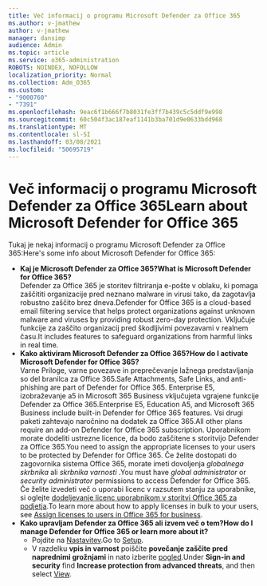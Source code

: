 ```yaml
---
title: Več informacij o programu Microsoft Defender za Office 365
ms.author: v-jmathew
author: v-jmathew
manager: dansimp
audience: Admin
ms.topic: article
ms.service: o365-administration
ROBOTS: NOINDEX, NOFOLLOW
localization_priority: Normal
ms.collection: Adm_O365
ms.custom:
- "9000760"
- "7391"
ms.openlocfilehash: 9eac6f1b666f7b8031fe3ff7b439c5c5ddf9e998
ms.sourcegitcommit: 60c504f3ac187eaf1141b3ba701d9e0633bdd968
ms.translationtype: MT
ms.contentlocale: sl-SI
ms.lasthandoff: 03/08/2021
ms.locfileid: "50695719"
---
```

# <a name="learn-about-microsoft-defender-for-office-365"></a><span data-ttu-id="8e4b1-102">Več informacij o programu Microsoft Defender za Office 365</span><span class="sxs-lookup"><span data-stu-id="8e4b1-102">Learn about Microsoft Defender for Office 365</span></span>

<span data-ttu-id="8e4b1-103">Tukaj je nekaj informacij o programu Microsoft Defender za Office 365:</span><span class="sxs-lookup"><span data-stu-id="8e4b1-103">Here's some info about Microsoft Defender for Office 365:</span></span>

- <span data-ttu-id="8e4b1-104">**Kaj je Microsoft Defender za Office 365?**</span><span class="sxs-lookup"><span data-stu-id="8e4b1-104">**What is Microsoft Defender for Office 365?**</span></span>  
    <span data-ttu-id="8e4b1-105">Defender za Office 365 je storitev filtriranja e-pošte v oblaku, ki pomaga zaščititi organizacije pred neznano malware in virusi tako, da zagotavlja robustno zaščito brez dneva.</span><span class="sxs-lookup"><span data-stu-id="8e4b1-105">Defender for Office 365 is a cloud-based email filtering service that helps protect organizations against unknown malware and viruses by providing robust zero-day protection.</span></span> <span data-ttu-id="8e4b1-106">Vključuje funkcije za zaščito organizacij pred škodljivimi povezavami v realnem času.</span><span class="sxs-lookup"><span data-stu-id="8e4b1-106">It includes features to safeguard organizations from harmful links in real time.</span></span>
- <span data-ttu-id="8e4b1-107">**Kako aktiviram Microsoft Defender za Office 365?**</span><span class="sxs-lookup"><span data-stu-id="8e4b1-107">**How do I activate Microsoft Defender for Office 365?**</span></span>  
    <span data-ttu-id="8e4b1-108">Varne Priloge, varne povezave in preprečevanje lažnega predstavljanja so del branilca za Office 365.</span><span class="sxs-lookup"><span data-stu-id="8e4b1-108">Safe Attachments, Safe Links, and anti-phishing are part of Defender for Office 365.</span></span> <span data-ttu-id="8e4b1-109">Enterprise E5, izobraževanje a5 in Microsoft 365 Business vključujeta vgrajene funkcije Defender za Office 365.</span><span class="sxs-lookup"><span data-stu-id="8e4b1-109">Enterprise E5, Education A5, and Microsoft 365 Business include built-in Defender for Office 365 features.</span></span> <span data-ttu-id="8e4b1-110">Vsi drugi paketi zahtevajo naročnino na dodatek za Office 365.</span><span class="sxs-lookup"><span data-stu-id="8e4b1-110">All other plans require an add-on Defender for Office 365 subscription.</span></span> <span data-ttu-id="8e4b1-111">Uporabnikom morate dodeliti ustrezne licence, da bodo zaščitene s storitvijo Defender za Office 365.</span><span class="sxs-lookup"><span data-stu-id="8e4b1-111">You need to assign the appropriate licenses to your users to be protected by Defender for Office 365.</span></span> <span data-ttu-id="8e4b1-112">Če želite dostopati do zagovornika sistema Office 365, morate imeti dovoljenja *globalnega skrbnika* ali *skrbnika varnosti* .</span><span class="sxs-lookup"><span data-stu-id="8e4b1-112">You must have *global administrator* or *security administrator* permissions to access Defender for Office 365.</span></span> <span data-ttu-id="8e4b1-113">Če želite izvedeti več o uporabi licenc v razsutem stanju za uporabnike, si oglejte [dodeljevanje licenc uporabnikom v storitvi Office 365 za podjetja](https://go.microsoft.com/fwlink/?linkid=2093435).</span><span class="sxs-lookup"><span data-stu-id="8e4b1-113">To learn more about how to apply licenses in bulk to your users, see [Assign licenses to users in Office 365 for business](https://go.microsoft.com/fwlink/?linkid=2093435).</span></span>
- <span data-ttu-id="8e4b1-114">**Kako upravljam Defender za Office 365 ali izvem več o tem?**</span><span class="sxs-lookup"><span data-stu-id="8e4b1-114">**How do I manage Defender for Office 365 or learn more about it?**</span></span>  
  - <span data-ttu-id="8e4b1-115">Pojdite na [Nastavitev](https://go.microsoft.com/fwlink/p/?linkid=2075721).</span><span class="sxs-lookup"><span data-stu-id="8e4b1-115">Go to [Setup](https://go.microsoft.com/fwlink/p/?linkid=2075721).</span></span>  
  - <span data-ttu-id="8e4b1-116">V razdelku **vpis in varnost** poiščite **povečanje zaščite pred naprednimi grožnjami** in nato izberite [pogled](https://go.microsoft.com/fwlink/?linkid=2109302).</span><span class="sxs-lookup"><span data-stu-id="8e4b1-116">Under **Sign-in and security** find **Increase protection from advanced threats**, and then select [View](https://go.microsoft.com/fwlink/?linkid=2109302).</span></span>
